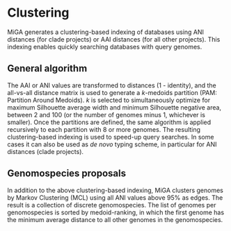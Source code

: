 # Clustering

MiGA generates a clustering-based indexing of databases using ANI distances
(for clade projects) or AAI distances (for all other projects). This indexing
enables quickly searching databases with query genomes.

## General algorithm

The AAI or ANI values are transformed to distances (1 - identity), and the
all-vs-all distance matrix is used to generate a *k*-medoids partition
(PAM: Partition Around Medoids).
*k* is selected to simultaneously optimize for maximum Silhouette average width
and minimum Silhouette negative area, between 2 and 100 (or the number of
genomes minus 1, whichever is smaller).
Once the partitions are defined, the same algorithm is applied recursively
to each partition with 8 or more genomes.
The resulting clustering-based indexing is used to speed-up query searches.
In some cases it can also be used as *de novo* typing scheme, in particular
for ANI distances (clade projects).

## Genomospecies proposals

In addition to the above clustering-based indexing, MiGA clusters genomes by
Markov Clustering (MCL) using all ANI values above 95% as edges.
The result is a collection of discrete genomospecies.
The list of genomes per genomospecies is sorted by medoid-ranking, in which
the first genome has the minimum average distance to all other genomes in the
genomospecies.


